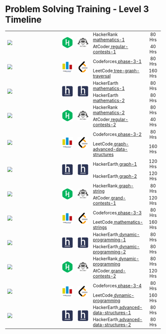# Problem Solving Training - Level 3 Timeline

<table>
    <tbody>
        <tr>
<td align="left" width="35%" rowspan=2><a href="/level-3/Timeline.md"><img src="https://github.com/cs-MohamedAyman/cs-MohamedAyman/blob/main/timeline/week-01-02.jpg"></img></a></td>
<td width="10%" rowspan=2><a href="/level-3/hackerrank/mathematics-1"><img src="/logos/hackerrank.jpg"></img></a></td>
<td width="10%" rowspan=2><a href="/level-3/atcoder/regular-contests-1"><img src="/logos/atcoder.jpg"></img></a></td>
<td align="left">HackerRank<a href="/level-3/hackerrank/mathematics-1"> mathematics-1</a></td>
<td align="center" width="10%">80 Hrs</td>
        </tr>
        <tr>
<td align="left">AtCoder<a href="/level-3/atcoder/regular-contests-1"> regular-contests-1</a></td>
<td align="center" width="10%">40 Hrs</td>
        </tr>
        <tr>
<td align="left" width="35%" rowspan=2><a href="/level-3/Timeline.md"><img src="https://github.com/cs-MohamedAyman/cs-MohamedAyman/blob/main/timeline/week-03-04.jpg"></img></a></td>
<td width="10%" rowspan=2><a href="/level-3/codeforces/phase-3-1"><img src="/logos/codeforces.jpg"></img></a></td>
<td width="10%" rowspan=2><a href="/level-3/leetcode/tree-graph-traversal"><img src="/logos/leetcode.jpg"></img></a></td>
<td align="left">Codeforces<a href="/level-3/codeforces/phase-3-1"> phase-3-1</a></td>
<td align="center" width="10%">80 Hrs</td>
        </tr>
        <tr>
<td align="left">LeetCode<a href="/level-3/leetcode/tree-graph-traversal"> tree-graph-traversal</a></td>
<td align="center" width="10%">160 Hrs</td>
        </tr>
        <tr>
<td align="left" width="35%" rowspan=2><a href="/level-3/Timeline.md"><img src="https://github.com/cs-MohamedAyman/cs-MohamedAyman/blob/main/timeline/week-05-06.jpg"></img></a></td>
<td width="10%" rowspan=2><a href="/level-3/hackerearth/mathematics-strings-1"><img src="/logos/hackerearth.jpg"></img></a></td>
<td width="10%" rowspan=2><a href="/level-3/hackerearth/mathematics-strings-2"><img src="/logos/hackerearth.jpg"></img></a></td>
<td align="left">HackerEarth<a href="/level-3/hackerearth/mathematics-strings-1"> mathematics-1</a></td>
<td align="center" width="10%">80 Hrs</td>
        </tr>
        <tr>
<td align="left">HackerEarth<a href="/level-3/hackerearth/mathematics-strings-2"> mathematics-2</a></td>
<td align="center" width="10%">80 Hrs</td>
        </tr>
        <tr>
<td align="left" width="35%" rowspan=2><a href="/level-3/Timeline.md"><img src="https://github.com/cs-MohamedAyman/cs-MohamedAyman/blob/main/timeline/week-07-08.jpg"></img></a></td>
<td width="10%" rowspan=2><a href="/level-3/hackerrank/mathematics-2"><img src="/logos/hackerrank.jpg"></img></a></td>
<td width="10%" rowspan=2><a href="/level-3/atcoder/regular-contests-2"><img src="/logos/atcoder.jpg"></img></a></td>
<td align="left">HackerRank<a href="/level-3/hackerrank/mathematics-2"> mathematics-2</a></td>
<td align="center" width="10%">80 Hrs</td>
        </tr>
        <tr>
<td align="left">AtCoder<a href="/level-3/atcoder/regular-contests-2"> regular-contests-2</a></td>
<td align="center" width="10%">40 Hrs</td>
        </tr>
        <tr>
<td align="left" width="35%" rowspan=2><a href="/level-3/Timeline.md"><img src="https://github.com/cs-MohamedAyman/cs-MohamedAyman/blob/main/timeline/week-09-10.jpg"></img></a></td>
<td width="10%" rowspan=2><a href="/level-3/codeforces/phase-3-2"><img src="/logos/codeforces.jpg"></img></a></td>
<td width="10%" rowspan=2><a href="/level-3/leetcode/graph-advanced-data-structures"><img src="/logos/leetcode.jpg"></img></a></td>
<td align="left">Codeforces<a href="/level-3/codeforces/phase-3-2"> phase-3-2</a></td>
<td align="center" width="10%">80 Hrs</td>
        </tr>
        <tr>
<td align="left">LeetCode<a href="/level-3/leetcode/graph-advanced-data-structures"> graph-advanced-data-structures</a></td>
<td align="center" width="10%">160 Hrs</td>
        </tr>
        <tr>
<td align="left" width="35%" rowspan=2><a href="/level-3/Timeline.md"><img src="https://github.com/cs-MohamedAyman/cs-MohamedAyman/blob/main/timeline/week-11-12.jpg"></img></a></td>
<td width="10%" rowspan=2><a href="/level-3/hackerearth/graph-1"><img src="/logos/hackerearth.jpg"></img></a></td>
<td width="10%" rowspan=2><a href="/level-3/hackerearth/graph-2"><img src="/logos/hackerearth.jpg"></img></a></td>
<td align="left">HackerEarth<a href="/level-3/hackerearth/graph-1"> graph-1</a></td>
<td align="center" width="10%">120 Hrs</td>
        </tr>
        <tr>
<td align="left">HackerEarth<a href="/level-3/hackerearth/graph-2"> graph-2</a></td>
<td align="center" width="10%">120 Hrs</td>
        </tr>
        <tr>
<td align="left" width="35%" rowspan=2><a href="/level-3/Timeline.md"><img src="https://github.com/cs-MohamedAyman/cs-MohamedAyman/blob/main/timeline/week-13-14.jpg"></img></a></td>
<td width="10%" rowspan=2><a href="/level-3/hackerrank/graph-string"><img src="/logos/hackerrank.jpg"></img></a></td>
<td width="10%" rowspan=2><a href="/level-3/atcoder/grand-contests-1"><img src="/logos/atcoder.jpg"></img></a></td>
<td align="left">HackerRank<a href="/level-3/hackerrank/graph-string"> graph-string</a></td>
<td align="center" width="10%">80 Hrs</td>
        </tr>
        <tr>
<td align="left">AtCoder<a href="/level-3/atcoder/grand-contests-1"> grand-contests-1</a></td>
<td align="center" width="10%">120 Hrs</td>
        </tr>
        <tr>
<td align="left" width="35%" rowspan=2><a href="/level-3/Timeline.md"><img src="https://github.com/cs-MohamedAyman/cs-MohamedAyman/blob/main/timeline/week-15-16.jpg"></img></a></td>
<td width="10%" rowspan=2><a href="/level-3/codeforces/phase-3-3"><img src="/logos/codeforces.jpg"></img></a></td>
<td width="10%" rowspan=2><a href="/level-3/leetcode/mathematics-strings"><img src="/logos/leetcode.jpg"></img></a></td>
<td align="left">Codeforces<a href="/level-3/codeforces/phase-3-3"> phase-3-3</a></td>
<td align="center" width="10%">80 Hrs</td>
        </tr>
        <tr>
<td align="left">LeetCode<a href="/level-3/leetcode/mathematics-strings"> mathematics-strings</a></td>
<td align="center" width="10%">160 Hrs</td>
        </tr>
        <tr>
<td align="left" width="35%" rowspan=2><a href="/level-3/Timeline.md"><img src="https://github.com/cs-MohamedAyman/cs-MohamedAyman/blob/main/timeline/week-17-18.jpg"></img></a></td>
<td width="10%" rowspan=2><a href="/level-3/hackerearth/dynamic-programming-1"><img src="/logos/hackerearth.jpg"></img></a></td>
<td width="10%" rowspan=2><a href="/level-3/hackerearth/dynamic-programming-2"><img src="/logos/hackerearth.jpg"></img></a></td>
<td align="left">HackerEarth<a href="/level-3/hackerearth/dynamic-programming-1"> dynamic-programming-1</a></td>
<td align="center" width="10%">80 Hrs</td>
        </tr>
        <tr>
<td align="left">HackerEarth<a href="/level-3/hackerearth/dynamic-programming-2"> dynamic-programming-2</a></td>
<td align="center" width="10%">80 Hrs</td>
        </tr>
        <tr>
<td align="left" width="35%" rowspan=2><a href="/level-3/Timeline.md"><img src="https://github.com/cs-MohamedAyman/cs-MohamedAyman/blob/main/timeline/week-19-20.jpg"></img></a></td>
<td width="10%" rowspan=2><a href="/level-3/hackerrank/dynamic-programming"><img src="/logos/hackerrank.jpg"></img></a></td>
<td width="10%" rowspan=2><a href="/level-3/atcoder/grand-contests-2"><img src="/logos/atcoder.jpg"></img></a></td>
<td align="left">HackerRank<a href="/level-3/hackerrank/dynamic-programming"> dynamic-programming</a></td>
<td align="center" width="10%">80 Hrs</td>
        </tr>
        <tr>
<td align="left">AtCoder<a href="/level-3/atcoder/grand-contests-2"> grand-contests-2</a></td>
<td align="center" width="10%">120 Hrs</td>
        </tr>
        <tr>
<td align="left" width="35%" rowspan=2><a href="/level-3/Timeline.md"><img src="https://github.com/cs-MohamedAyman/cs-MohamedAyman/blob/main/timeline/week-21-22.jpg"></img></a></td>
<td width="10%" rowspan=2><a href="/level-3/codeforces/phase-3-4"><img src="/logos/codeforces.jpg"></img></a></td>
<td width="10%" rowspan=2><a href="/level-3/leetcode/dynamic-programming"><img src="/logos/leetcode.jpg"></img></a></td>
<td align="left">Codeforces<a href="/level-3/codeforces/phase-3-4"> phase-3-4</a></td>
<td align="center" width="10%">80 Hrs</td>
        </tr>
        <tr>
<td align="left">LeetCode<a href="/level-3/leetcode/dynamic-programming"> dynamic-programming</a></td>
<td align="center" width="10%">160 Hrs</td>
        </tr>
        <tr>
<td align="left" width="35%" rowspan=2><a href="/level-3/Timeline.md"><img src="https://github.com/cs-MohamedAyman/cs-MohamedAyman/blob/main/timeline/week-23-24.jpg"></img></a></td>
<td width="10%" rowspan=2><a href="/level-3/hackerearth/advanced-data-structures-1"><img src="/logos/hackerearth.jpg"></img></a></td>
<td width="10%" rowspan=2><a href="/level-3/hackerearth/advanced-data-structures-2"><img src="/logos/hackerearth.jpg"></img></a></td>
<td align="left">HackerEarth<a href="/level-3/hackerearth/advanced-data-structures-1"> advanced-data-structures-1</a></td>
<td align="center" width="10%">80 Hrs</td>
        </tr>
        <tr>
<td align="left">HackerEarth<a href="/level-3/hackerearth/advanced-data-structures-2"> advanced-data-structures-2</a></td>
<td align="center" width="10%">80 Hrs</td>
        </tr>
    </tbody>
</table>
